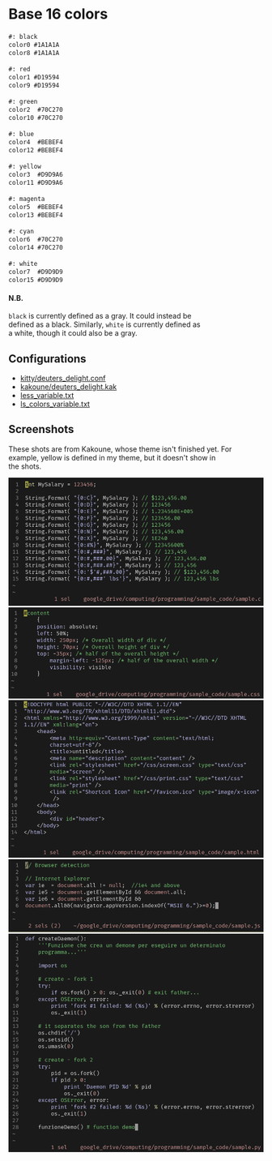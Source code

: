 # Base 16 colors

    #: black
    color0 #1A1A1A
    color8 #1A1A1A

    #: red
    color1 #D19594
    color9 #D19594

    #: green
    color2  #70C270
    color10 #70C270

    #: blue
    color4  #BEBEF4
    color12 #BEBEF4

    #: yellow
    color3  #D9D9A6
    color11 #D9D9A6

    #: magenta
    color5  #BEBEF4
    color13 #BEBEF4

    #: cyan
    color6  #70C270
    color14 #70C270

    #: white
    color7  #D9D9D9
    color15 #D9D9D9

#### N.B.
`black` is currently defined as a gray. It could instead be  
defined as a black. Similarly, `white` is currently defined as  
a white, though it could also be a gray.

## Configurations
- [kitty/deuters_delight.conf](./kakoune/deuters_delight.kak)
- [kakoune/deuters_delight.kak](./kakoune/deuters_delight.kak)
- [less_variable.txt](./less_variable.txt)
- [ls_colors_variable.txt](./ls_colors_variable.txt)

## Screenshots
These shots are from Kakoune, whose theme isn't finished yet. For  
example, yellow is defined in my theme, but it doesn't show in  
the shots.

<img src="./screenshots/c.png" alt="c">
<img src="./screenshots/css.png" alt="css">
<img src="./screenshots/html.png" alt="html">
<img src="./screenshots/javascript.png" alt="javascript">
<img src="./screenshots/python.png" alt="python">

